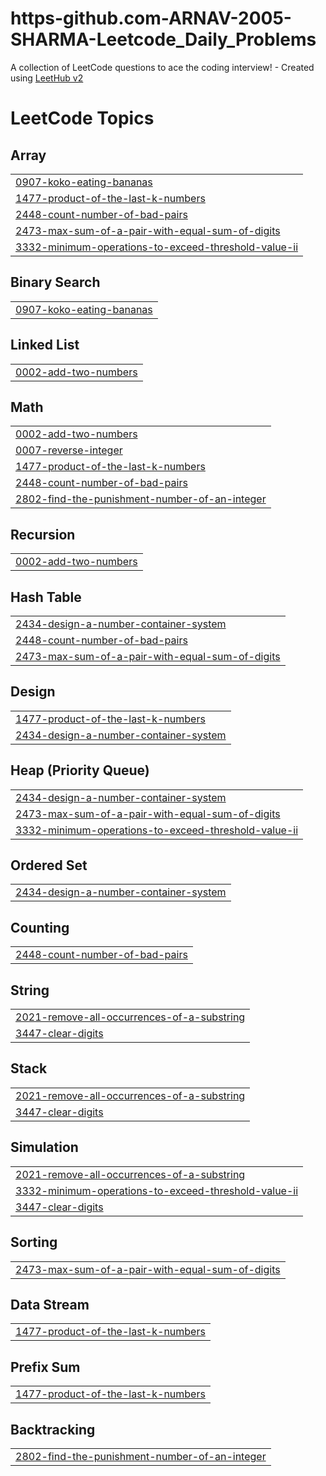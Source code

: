 # https-github.com-ARNAV-2005-SHARMA-Leetcode_Daily_Problems
A collection of LeetCode questions to ace the coding interview! - Created using [LeetHub v2](https://github.com/arunbhardwaj/LeetHub-2.0)

<!---LeetCode Topics Start-->
# LeetCode Topics
## Array
|  |
| ------- |
| [0907-koko-eating-bananas](https://github.com/ARNAV-2005-SHARMA/https-github.com-ARNAV-2005-SHARMA-Leetcode_Daily_Problems/tree/master/0907-koko-eating-bananas) |
| [1477-product-of-the-last-k-numbers](https://github.com/ARNAV-2005-SHARMA/https-github.com-ARNAV-2005-SHARMA-Leetcode_Daily_Problems/tree/master/1477-product-of-the-last-k-numbers) |
| [2448-count-number-of-bad-pairs](https://github.com/ARNAV-2005-SHARMA/https-github.com-ARNAV-2005-SHARMA-Leetcode_Daily_Problems/tree/master/2448-count-number-of-bad-pairs) |
| [2473-max-sum-of-a-pair-with-equal-sum-of-digits](https://github.com/ARNAV-2005-SHARMA/https-github.com-ARNAV-2005-SHARMA-Leetcode_Daily_Problems/tree/master/2473-max-sum-of-a-pair-with-equal-sum-of-digits) |
| [3332-minimum-operations-to-exceed-threshold-value-ii](https://github.com/ARNAV-2005-SHARMA/https-github.com-ARNAV-2005-SHARMA-Leetcode_Daily_Problems/tree/master/3332-minimum-operations-to-exceed-threshold-value-ii) |
## Binary Search
|  |
| ------- |
| [0907-koko-eating-bananas](https://github.com/ARNAV-2005-SHARMA/https-github.com-ARNAV-2005-SHARMA-Leetcode_Daily_Problems/tree/master/0907-koko-eating-bananas) |
## Linked List
|  |
| ------- |
| [0002-add-two-numbers](https://github.com/ARNAV-2005-SHARMA/https-github.com-ARNAV-2005-SHARMA-Leetcode_Daily_Problems/tree/master/0002-add-two-numbers) |
## Math
|  |
| ------- |
| [0002-add-two-numbers](https://github.com/ARNAV-2005-SHARMA/https-github.com-ARNAV-2005-SHARMA-Leetcode_Daily_Problems/tree/master/0002-add-two-numbers) |
| [0007-reverse-integer](https://github.com/ARNAV-2005-SHARMA/https-github.com-ARNAV-2005-SHARMA-Leetcode_Daily_Problems/tree/master/0007-reverse-integer) |
| [1477-product-of-the-last-k-numbers](https://github.com/ARNAV-2005-SHARMA/https-github.com-ARNAV-2005-SHARMA-Leetcode_Daily_Problems/tree/master/1477-product-of-the-last-k-numbers) |
| [2448-count-number-of-bad-pairs](https://github.com/ARNAV-2005-SHARMA/https-github.com-ARNAV-2005-SHARMA-Leetcode_Daily_Problems/tree/master/2448-count-number-of-bad-pairs) |
| [2802-find-the-punishment-number-of-an-integer](https://github.com/ARNAV-2005-SHARMA/https-github.com-ARNAV-2005-SHARMA-Leetcode_Daily_Problems/tree/master/2802-find-the-punishment-number-of-an-integer) |
## Recursion
|  |
| ------- |
| [0002-add-two-numbers](https://github.com/ARNAV-2005-SHARMA/https-github.com-ARNAV-2005-SHARMA-Leetcode_Daily_Problems/tree/master/0002-add-two-numbers) |
## Hash Table
|  |
| ------- |
| [2434-design-a-number-container-system](https://github.com/ARNAV-2005-SHARMA/https-github.com-ARNAV-2005-SHARMA-Leetcode_Daily_Problems/tree/master/2434-design-a-number-container-system) |
| [2448-count-number-of-bad-pairs](https://github.com/ARNAV-2005-SHARMA/https-github.com-ARNAV-2005-SHARMA-Leetcode_Daily_Problems/tree/master/2448-count-number-of-bad-pairs) |
| [2473-max-sum-of-a-pair-with-equal-sum-of-digits](https://github.com/ARNAV-2005-SHARMA/https-github.com-ARNAV-2005-SHARMA-Leetcode_Daily_Problems/tree/master/2473-max-sum-of-a-pair-with-equal-sum-of-digits) |
## Design
|  |
| ------- |
| [1477-product-of-the-last-k-numbers](https://github.com/ARNAV-2005-SHARMA/https-github.com-ARNAV-2005-SHARMA-Leetcode_Daily_Problems/tree/master/1477-product-of-the-last-k-numbers) |
| [2434-design-a-number-container-system](https://github.com/ARNAV-2005-SHARMA/https-github.com-ARNAV-2005-SHARMA-Leetcode_Daily_Problems/tree/master/2434-design-a-number-container-system) |
## Heap (Priority Queue)
|  |
| ------- |
| [2434-design-a-number-container-system](https://github.com/ARNAV-2005-SHARMA/https-github.com-ARNAV-2005-SHARMA-Leetcode_Daily_Problems/tree/master/2434-design-a-number-container-system) |
| [2473-max-sum-of-a-pair-with-equal-sum-of-digits](https://github.com/ARNAV-2005-SHARMA/https-github.com-ARNAV-2005-SHARMA-Leetcode_Daily_Problems/tree/master/2473-max-sum-of-a-pair-with-equal-sum-of-digits) |
| [3332-minimum-operations-to-exceed-threshold-value-ii](https://github.com/ARNAV-2005-SHARMA/https-github.com-ARNAV-2005-SHARMA-Leetcode_Daily_Problems/tree/master/3332-minimum-operations-to-exceed-threshold-value-ii) |
## Ordered Set
|  |
| ------- |
| [2434-design-a-number-container-system](https://github.com/ARNAV-2005-SHARMA/https-github.com-ARNAV-2005-SHARMA-Leetcode_Daily_Problems/tree/master/2434-design-a-number-container-system) |
## Counting
|  |
| ------- |
| [2448-count-number-of-bad-pairs](https://github.com/ARNAV-2005-SHARMA/https-github.com-ARNAV-2005-SHARMA-Leetcode_Daily_Problems/tree/master/2448-count-number-of-bad-pairs) |
## String
|  |
| ------- |
| [2021-remove-all-occurrences-of-a-substring](https://github.com/ARNAV-2005-SHARMA/https-github.com-ARNAV-2005-SHARMA-Leetcode_Daily_Problems/tree/master/2021-remove-all-occurrences-of-a-substring) |
| [3447-clear-digits](https://github.com/ARNAV-2005-SHARMA/https-github.com-ARNAV-2005-SHARMA-Leetcode_Daily_Problems/tree/master/3447-clear-digits) |
## Stack
|  |
| ------- |
| [2021-remove-all-occurrences-of-a-substring](https://github.com/ARNAV-2005-SHARMA/https-github.com-ARNAV-2005-SHARMA-Leetcode_Daily_Problems/tree/master/2021-remove-all-occurrences-of-a-substring) |
| [3447-clear-digits](https://github.com/ARNAV-2005-SHARMA/https-github.com-ARNAV-2005-SHARMA-Leetcode_Daily_Problems/tree/master/3447-clear-digits) |
## Simulation
|  |
| ------- |
| [2021-remove-all-occurrences-of-a-substring](https://github.com/ARNAV-2005-SHARMA/https-github.com-ARNAV-2005-SHARMA-Leetcode_Daily_Problems/tree/master/2021-remove-all-occurrences-of-a-substring) |
| [3332-minimum-operations-to-exceed-threshold-value-ii](https://github.com/ARNAV-2005-SHARMA/https-github.com-ARNAV-2005-SHARMA-Leetcode_Daily_Problems/tree/master/3332-minimum-operations-to-exceed-threshold-value-ii) |
| [3447-clear-digits](https://github.com/ARNAV-2005-SHARMA/https-github.com-ARNAV-2005-SHARMA-Leetcode_Daily_Problems/tree/master/3447-clear-digits) |
## Sorting
|  |
| ------- |
| [2473-max-sum-of-a-pair-with-equal-sum-of-digits](https://github.com/ARNAV-2005-SHARMA/https-github.com-ARNAV-2005-SHARMA-Leetcode_Daily_Problems/tree/master/2473-max-sum-of-a-pair-with-equal-sum-of-digits) |
## Data Stream
|  |
| ------- |
| [1477-product-of-the-last-k-numbers](https://github.com/ARNAV-2005-SHARMA/https-github.com-ARNAV-2005-SHARMA-Leetcode_Daily_Problems/tree/master/1477-product-of-the-last-k-numbers) |
## Prefix Sum
|  |
| ------- |
| [1477-product-of-the-last-k-numbers](https://github.com/ARNAV-2005-SHARMA/https-github.com-ARNAV-2005-SHARMA-Leetcode_Daily_Problems/tree/master/1477-product-of-the-last-k-numbers) |
## Backtracking
|  |
| ------- |
| [2802-find-the-punishment-number-of-an-integer](https://github.com/ARNAV-2005-SHARMA/https-github.com-ARNAV-2005-SHARMA-Leetcode_Daily_Problems/tree/master/2802-find-the-punishment-number-of-an-integer) |
<!---LeetCode Topics End-->